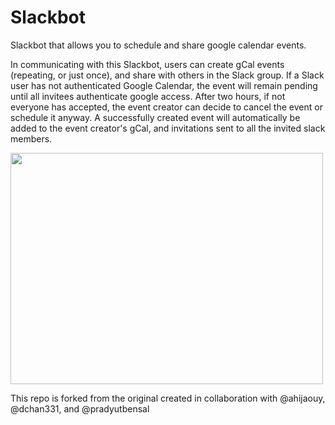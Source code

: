 # Slackbot
Slackbot that allows you to schedule and share google calendar events.

In communicating with this Slackbot, users can create gCal events (repeating, or just once), and share with others in the Slack group. If a Slack user has not authenticated Google Calendar, the event will remain pending until all invitees authenticate google access. After two hours, if not everyone has accepted, the event creator can decide to cancel the event or schedule it anyway. A successfully created event will automatically be added to the event creator's gCal, and invitations sent to all the invited slack members.

<img align="center" width="500" height="370" src="https://github.com/ajoann/Slackbot/blob/master/img/jarvis_conflict.png">

This repo is forked from the original created in collaboration with @ahijaouy, @dchan331, and @pradyutbensal
